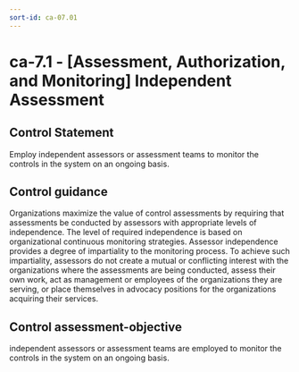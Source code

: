 ```yaml
---
sort-id: ca-07.01
---
```


# ca-7.1 - \[Assessment, Authorization, and Monitoring\] Independent Assessment

## Control Statement

Employ independent assessors or assessment teams to monitor the controls in the system on an ongoing basis.

## Control guidance

Organizations maximize the value of control assessments by requiring that assessments be conducted by assessors with appropriate levels of independence. The level of required independence is based on organizational continuous monitoring strategies. Assessor independence provides a degree of impartiality to the monitoring process. To achieve such impartiality, assessors do not create a mutual or conflicting interest with the organizations where the assessments are being conducted, assess their own work, act as management or employees of the organizations they are serving, or place themselves in advocacy positions for the organizations acquiring their services.

## Control assessment-objective

independent assessors or assessment teams are employed to monitor the controls in the system on an ongoing basis.
